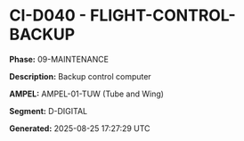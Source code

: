# CI-D040 - FLIGHT-CONTROL-BACKUP

**Phase:** 09-MAINTENANCE

**Description:** Backup control computer

**AMPEL:** AMPEL-01-TUW (Tube and Wing)

**Segment:** D-DIGITAL

**Generated:** 2025-08-25 17:27:29 UTC
